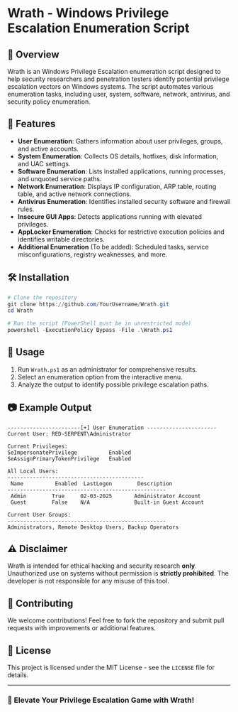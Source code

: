 # Wrath - Windows Privilege Escalation Enumeration Script

## 🚀 Overview
Wrath is an Windows Privilege Escalation enumeration script designed to help security researchers and penetration testers identify potential privilege escalation vectors on Windows systems. The script automates various enumeration tasks, including user, system, software, network, antivirus, and security policy enumeration.

## 🎯 Features
- **User Enumeration**: Gathers information about user privileges, groups, and active accounts.
- **System Enumeration**: Collects OS details, hotfixes, disk information, and UAC settings.
- **Software Enumeration**: Lists installed applications, running processes, and unquoted service paths.
- **Network Enumeration**: Displays IP configuration, ARP table, routing table, and active network connections.
- **Antivirus Enumeration**: Identifies installed security software and firewall rules.
- **Insecure GUI Apps**: Detects applications running with elevated privileges.
- **AppLocker Enumeration**: Checks for restrictive execution policies and identifies writable directories.
- **Additional Enumeration** (To be added): Scheduled tasks, service misconfigurations, registry weaknesses, and more.

## 🛠️ Installation
```powershell
# Clone the repository
git clone https://github.com/YourUsername/Wrath.git
cd Wrath

# Run the script (PowerShell must be in unrestricted mode)
powershell -ExecutionPolicy Bypass -File .\Wrath.ps1
```

## 📌 Usage
1. Run `Wrath.ps1` as an administrator for comprehensive results.
2. Select an enumeration option from the interactive menu.
3. Analyze the output to identify possible privilege escalation paths.

## 📷 Example Output
```
-----------------------[+] User Enumeration ----------------------
Current User: RED-SERPENT\Administrator

Current Privileges:
SeImpersonatePrivilege          Enabled
SeAssignPrimaryTokenPrivilege   Enabled

All Local Users:
-------------------------------------------
 Name          Enabled  LastLogon        Description
--------------------------------------------------
 Admin        True     02-03-2025       Administrator Account
 Guest        False    N/A              Built-in Guest Account

Current User Groups:
--------------------------------------------------
Administrators, Remote Desktop Users, Backup Operators
```

## ⚠️ Disclaimer
Wrath is intended for ethical hacking and security research **only**. Unauthorized use on systems without permission is **strictly prohibited**. The developer is not responsible for any misuse of this tool.

## 🤝 Contributing
We welcome contributions! Feel free to fork the repository and submit pull requests with improvements or additional features.

## 📜 License
This project is licensed under the MIT License - see the `LICENSE` file for details.

---
### 🚀 Elevate Your Privilege Escalation Game with Wrath!

